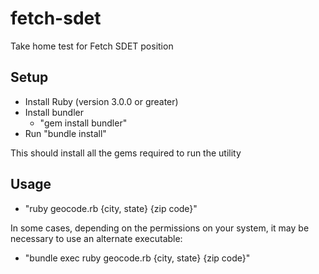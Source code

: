 # fetch-sdet
Take home test for Fetch SDET position

Setup
-------------------------------------------------------------------------------
- Install Ruby (version 3.0.0 or greater)
- Install bundler
   - "gem install bundler"
- Run "bundle install"

This should install all the gems required to run the utility

Usage
-------------------------------------------------------------------------------
- "ruby geocode.rb {city, state} {zip code}"

In some cases, depending on the permissions on your system, it may be necessary
to use an alternate executable:

- "bundle exec ruby geocode.rb {city, state} {zip code}"


